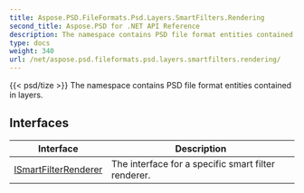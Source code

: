 ```yaml
---
title: Aspose.PSD.FileFormats.Psd.Layers.SmartFilters.Rendering
second_title: Aspose.PSD for .NET API Reference
description: The namespace contains PSD file format entities contained in layers
type: docs
weight: 340
url: /net/aspose.psd.fileformats.psd.layers.smartfilters.rendering/
---
```

{{< psd/tize >}}
The namespace contains PSD file format entities contained in layers.

## Interfaces

| Interface | Description |
| --- | --- |
| [ISmartFilterRenderer](./ismartfilterrenderer/) | The interface for a specific smart filter renderer. |


